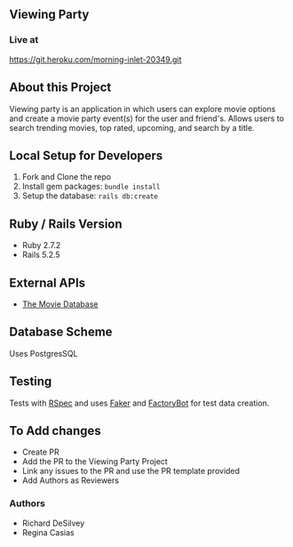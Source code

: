 ## Viewing Party
### Live at

https://git.heroku.com/morning-inlet-20349.git

## About this Project

Viewing party is an application in which users can explore movie options and create a movie party event(s) for the user and friend's.
Allows users to search trending movies, top rated, upcoming, and search by a title.

## Local Setup for Developers

1. Fork and Clone the repo
2. Install gem packages: `bundle install`
3. Setup the database: `rails db:create`

## Ruby / Rails Version

- Ruby 2.7.2
- Rails 5.2.5

## External APIs

- [The Movie Database](https://developers.themoviedb.org/3)

## Database Scheme

Uses PostgresSQL

## Testing
Tests with [RSpec]() and uses [Faker](https://github.com/faker-ruby/faker) and [FactoryBot]() for test data creation.
## To Add changes

- Create PR
- Add the PR to the Viewing Party Project
- Link any issues to the PR and use the PR template provided
- Add Authors as Reviewers

### Authors

- Richard DeSilvey
- Regina Casias
